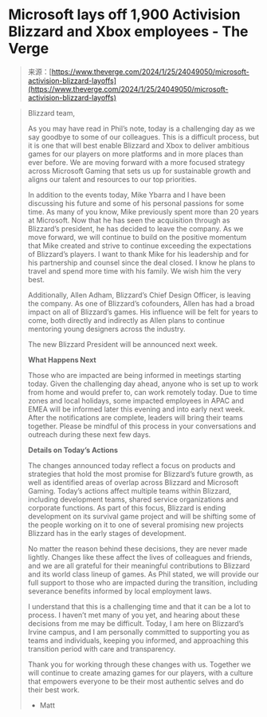 <!--yml
category: 未分类
date: 2024-05-27 15:09:31
-->

# Microsoft lays off 1,900 Activision Blizzard and Xbox employees - The Verge

> 来源：[https://www.theverge.com/2024/1/25/24049050/microsoft-activision-blizzard-layoffs](https://www.theverge.com/2024/1/25/24049050/microsoft-activision-blizzard-layoffs)

> Blizzard team, 
> 
> As you may have read in Phil’s note, today is a challenging day as we say goodbye to some of our colleagues. This is a difficult process, but it is one that will best enable Blizzard and Xbox to deliver ambitious games for our players on more platforms and in more places than ever before. We are moving forward with a more focused strategy across Microsoft Gaming that sets us up for sustainable growth and aligns our talent and resources to our top priorities. 
> 
> In addition to the events today, Mike Ybarra and I have been discussing his future and some of his personal passions for some time. As many of you know, Mike previously spent more than 20 years at Microsoft. Now that he has seen the acquisition through as Blizzard’s president, he has decided to leave the company. As we move forward, we will continue to build on the positive momentum that Mike created and strive to continue exceeding the expectations of Blizzard’s players. I want to thank Mike for his leadership and for his partnership and counsel since the deal closed. I know he plans to travel and spend more time with his family. We wish him the very best.
> 
> Additionally, Allen Adham, Blizzard’s Chief Design Officer, is leaving the company. As one of Blizzard’s cofounders, Allen has had a broad impact on all of Blizzard’s games. His influence will be felt for years to come, both directly and indirectly as Allen plans to continue mentoring young designers across the industry.
> 
> The new Blizzard President will be announced next week. 
> 
> **What Happens Next** 
> 
> Those who are impacted are being informed in meetings starting today. Given the challenging day ahead, anyone who is set up to work from home and would prefer to, can work remotely today. Due to time zones and local holidays, some impacted employees in APAC and EMEA will be informed later this evening and into early next week. After the notifications are complete, leaders will bring their teams together. Please be mindful of this process in your conversations and outreach during these next few days. 
> 
> **Details on Today’s Actions** 
> 
> The changes announced today reflect a focus on products and strategies that hold the most promise for Blizzard’s future growth, as well as identified areas of overlap across Blizzard and Microsoft Gaming. Today’s actions affect multiple teams within Blizzard, including development teams, shared service organizations and corporate functions. As part of this focus, Blizzard is ending development on its survival game project and will be shifting some of the people working on it to one of several promising new projects Blizzard has in the early stages of development. 
> 
> No matter the reason behind these decisions, they are never made lightly. Changes like these affect the lives of colleagues and friends, and we are all grateful for their meaningful contributions to Blizzard and its world class lineup of games. As Phil stated, we will provide our full support to those who are impacted during the transition, including severance benefits informed by local employment laws. 
> 
> I understand that this is a challenging time and that it can be a lot to process. I haven’t met many of you yet, and hearing about these decisions from me may be difficult. Today, I am here on Blizzard’s Irvine campus, and I am personally committed to supporting you as teams and individuals, keeping you informed, and approaching this transition period with care and transparency. 
> 
> Thank you for working through these changes with us. Together we will continue to create amazing games for our players, with a culture that empowers everyone to be their most authentic selves and do their best work. 
> 
> - Matt
